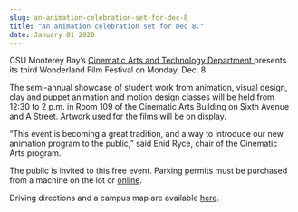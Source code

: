 ```yaml
---
slug: an-animation-celebration-set-for-dec-8
title: "An animation celebration set for Dec 8."
date: January 01 2020
---
```


 
<p>
  CSU Monterey Bay’s
  <a href="https://csumb.edu/tat">Cinematic Arts and Technology Department </a
  >presents its third Wonderland Film Festival on Monday, Dec. 8.
</p>
<p>
  The semi-annual showcase of student work from animation, visual design, clay
  and puppet animation and motion design classes will be held from 12:30 to 2
  p.m. in Room 109 of the Cinematic Arts Building on Sixth Avenue and A Street.
  Artwork used for the films will be on display.
</p>
<p>
  “This event is becoming a great tradition, and a way to introduce our new
  animation program to the public,” said Enid Ryce, chair of the Cinematic Arts
  program.
</p>
<p>
  The public is invited to this free event. Parking permits must be purchased
  from a machine on the lot or
  <a href="https://parking.csumb.edu/buy-permit">online</a>.
</p>
<p>
  Driving directions and a campus map are available
  <a href="https://csumb.edu/maps">here</a>.
</p>
<p></p>
<p></p>
<p></p>
 
